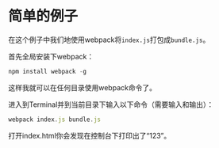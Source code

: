 # 简单的例子

在这个例子中我们地使用webpack将```index.js```打包成```bundle.js```。

首先全局安装下webpack：

```javascript
npm install webpack -g
```

这样我就可以在任何目录使用webpack命令了。

进入到Terminal并到当前目录下输入以下命令（需要输入和输出）：

```javascript
webpack index.js bundle.js
```

打开index.html你会发现在控制台下打印出了“123”。